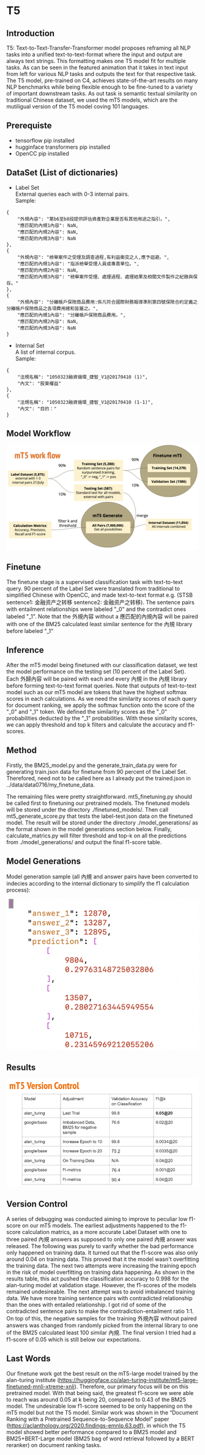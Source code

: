 # T5

## Introduction

T5: Text-to-Text-Transfer-Transformer model proposes reframing all NLP tasks into a unified text-to-text-format where the input and output are always text strings. This formatting makes one T5 model fit for multiple tasks. As can be seen in the featured animation that it takes in text input from left for various NLP tasks and outputs the text for that respective task. The T5 model, pre-trained on C4, achieves state-of-the-art results on many NLP benchmarks while being flexible enough to be fine-tuned to a variety of important downstream tasks. As out task is semantic textual similarity on traditional Chinese dataset, we used the mT5 models, which are the mutiligual version of the T5 model coving 101 languages.

## Prerequiste
* tensorflow pip installed
* hugginface transformers pip installed
* OpenCC pip installed

## DataSet (List of dictionaries)

* Label Set \
External queries each with 0-3 internal pairs. \
Sample:
```
{
    "外規內容": "第b6至b8段提供評估資產對企業是否有其他用途之指引。",
    "應匹配的內規1內容": NaN,
    "應匹配的內規2內容": NaN,
    "應匹配的內規3內容": NaN
},
{
    "外規內容": "檢舉案件之受理及調查過程,有利益衝突之人,應予迴避。",
    "應匹配的內規1內容": "指派檢舉受理人員或專責單位。",
    "應匹配的內規2內容": NaN,
    "應匹配的內規3內容": "檢舉案件受理、處理過程、處理結果及相關文件製作之紀錄與保存。"
},
{
    "外規內容": "分離帳戶保險商品費用:係凡符合國際財務報導準則第四號保險合約定義之分離帳戶保險商品之各項費用總和皆屬之。",
    "應匹配的內規1內容": "分離帳戶保險商品費用。",
    "應匹配的內規2內容": NaN,
    "應匹配的內規3內容": NaN
}
```
* Internal Set \
A list of internal corpus. \
Sample:
```
{
    "法規名稱": "1050323融資循環_捷智_V1@20170410 (1)",
    "內文": "股東權益"
},
{
    "法規名稱": "1050323融資循環_捷智_V1@20170410 (1-1)",
    "內文": "目的："
}
```
## Model Workflow
![alt text](https://github.com/henry09027/T5/blob/main/photo/Screen%20Shot%202021-09-07%20at%201.56.47%20PM.png)

## Finetune

The finetune stage is a supervised classification task with text-to-text query. 90 percent of the Label Set were translated from traditional to simplified Chinese with OpenCC, and made text-to-text format e.g. (STSB sentence1: 金融资产之转移 sentence2: 金融资产之转移). The sentence pairs with entailment relationships were labeled "_0" and the contradict ones labeled "_1". Note that the 外規內容 without a 應匹配的內規內容 will be paired with one of the BM25 calculated least similar sentence for the 內規 library before labeled "_1"

## Inference

After the mT5 model being finetuned with our classification dataset, we test the model performance on the testing set (10 percent of the Label Set). Each 外歸內容 will be paired with each and every 內規 in the 內規 library before forming text-to-text format queries. Note that outputs of text-to-text model such as our mT5 model are tokens that have the highest softmax scores in each calculations. As we need the similarity scores of each query for document ranking, we apply the softmax function onto the score of the "_0" and "_1" token. We defined the similarity scores as the "_0" probabilities deducted by the "_1" probabilities. With these similarity scores, we can apply threshold and top k filters and calculate the accuracy and f1-scores.

## Method

Firstly, the BM25_model.py and the generate_train_data.py were for generating train.json data for finetune from 90 percent of the Label Set. Therefored, need not to be called here as I already put the trained.json in ../data/data0716/my_finetune_data. 

The remaining files were pretty straightforward. mt5_finetuning.py should be called first to finetuning our pretrained models. The finetuned models will be stored under the directory ./finetuned_models/. Then call mt5_generate_score.py that tests the label-test.json data on the finetuned model. The result will be stored under the directory ./model_generations/ as the format shown in the model generations section below. Finally, calculate_matrics.py will filter threshold and top-k on all the predictions from ./model_generations/ and output the final f1-score table.  

## Model Generations
Model generation sample (all 內規 and answer pairs have been converted to indecies according to the internal dictionary to simplify the f1 calculation process):

![alt text](https://github.com/henry09027/T5/blob/main/photo/Screen%20Shot%202021-09-08%20at%209.58.12%20PM.png)

## Results

![alt text](https://github.com/henry09027/T5/blob/main/photo/image.png)

## Version Control

A series of debugging was conducted aiming to improve to peculiar low f1-score on our mT5 models. The earliest adjustments happened to the f1-score calculation matrics, as a more accurate Label Dataset with one to three paired 內規 answers as supposed to only one paired 內規 answer was released. The following was purely to varify whether the bad performance only happened on training data. It turned out that the f1-score was also only around 0.04 on training data. This proved that it the model wasn't overfitting the training data. The next two attempts were increasing the training epoch in the risk of model overfitting on training data happening. As shown in the results table, this act pushed the classification accuracy to 0.998 for the alan-turing model at validation stage. However, the f1-scores of the models remained undesireable. The next attempt was to avoid imbalanced training data. We have more training sentence pairs with contradicted relationship than the ones with entailed relationship. I got rid of some of the contradicted sentence pairs to make the contradiction-entailment ratio 1:1. On top of this, the negative samples for the training 外規內容 without paired answers was changed from randomly picked from the internal library to one of the BM25 calculated least 100  similar 內規. The final version I tried had a f1-score of 0.05 which is still below our expectations.

## Last Words

Our finetune work got the best result on the mT5-large model trained by the alan-turing institute (https://huggingface.co/alan-turing-institute/mt5-large-finetuned-mnli-xtreme-xnli). Therefore, our primary focus will be on this pretrained model. With that being said, the greatest f1-score we were able to reach was around 0.05 at k being 20, compared to 0.43 of the BM25 model. The undesirable low f1-score seemed to be only happening on the mT5 model but not the T5 model. Similar work was shown in the “Document Ranking with a Pretrained Sequence-to-Sequence Model” paper (https://aclanthology.org/2020.findings-emnlp.63.pdf), in which the T5 model showed better performance compared to a BM25 model and BM25+BERT-Large model (BM25 bag of word retrieval followed by a BERT reranker) on document ranking tasks.
